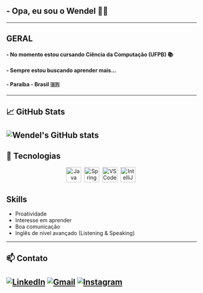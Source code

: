 ## - Opa, eu sou o Wendel 👋🏻 
---
## GERAL
#### - No momento estou cursando Ciência da Computação (UFPB) 📚
#### - Sempre estou buscando aprender mais...
#### - Paraíba - Brasil 🇧🇷
---
## 📈 GitHub Stats
![Wendel's GitHub stats](https://github-readme-stats.vercel.app/api?username=vendelxz&show_icons=true&theme=dracula)
---
## 🚀 Tecnologias
<div align="center">
  <img src="https://cdn.jsdelivr.net/gh/devicons/devicon/icons/java/java-original.svg" title="Java" alt="Java" width="40" height="40"/>&nbsp;
  <img src="https://cdn.jsdelivr.net/gh/devicons/devicon/icons/spring/spring-original.svg" title="Spring Boot" alt="Spring Boot" width="40" height="40"/>&nbsp;
  <img src="https://cdn.jsdelivr.net/gh/devicons/devicon/icons/vscode/vscode-original.svg" title="VS Code" alt="VS Code" width="40" height="40"/>&nbsp;
   <img src="https://cdn.jsdelivr.net/gh/devicons/devicon/icons/intellij/intellij-original.svg" title="IntelliJ IDEA" alt="IntelliJ" width="40" height="40"/>&nbsp;
</div>

## Skills 
- Proatividade
- Interesse em aprender
- Boa comunicação
- Inglês de nível avançado (Listening & Speaking)
---
## 📫 Contato
[![LinkedIn](https://img.shields.io/badge/LinkedIn-blue?style=for-the-badge&logo=linkedin)](https://www.linkedin.com/in/jwend3l)
[![Gmail](https://img.shields.io/badge/Gmail-red?style=for-the-badge&logo=gmail&logoColor=white)](mailto:jwend3l@gmail.com)
[![Instagram](https://img.shields.io/badge/Instagram-E4405F?style=for-the-badge&logo=instagram&logoColor=white)](https://www.instagram.com/jwendeel)
---
